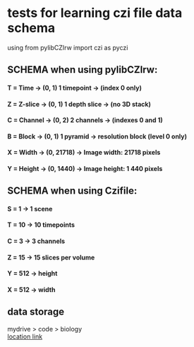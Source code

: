 # tests for learning czi file data schema

using from pylibCZIrw import czi as pyczi

## SCHEMA when using pylibCZIrw:

#### T = Time -> (0, 1) 1 timepoint -> (index 0 only)

#### Z = Z-slice -> (0, 1) 1 depth slice -> (no 3D stack)

#### C = Channel -> (0, 2) 2 channels -> (indexes 0 and 1)

#### B = Block -> (0, 1) 1 pyramid -> resolution block (level 0 only)

#### X = Width -> (0, 21718) -> Image width: 21718 pixels

#### Y = Height -> (0, 1440) -> Image height: 1 440 pixels

## SCHEMA when using Czifile:

#### S = 1 → 1 scene

#### T = 10 → 10 timepoints

#### C = 3 → 3 channels

#### Z = 15 → 15 slices per volume

#### Y = 512 → height

#### X = 512 → width

## data storage

mydrive > code > biology
<br/>
<a href = "https://drive.google.com/drive/folders/1Eqcssc273RVy1VwyI8_q92myCDlL4ThM?usp=drive_link">location link</a>

